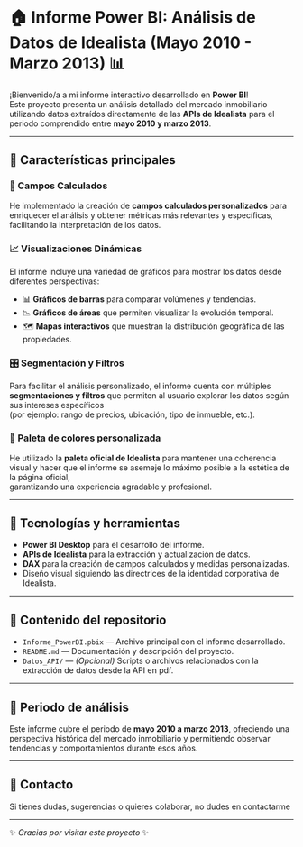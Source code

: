 # 🏠 Informe Power BI: Análisis de Datos de Idealista (Mayo 2010 - Marzo 2013) 📊

¡Bienvenido/a a mi informe interactivo desarrollado en **Power BI**!  
Este proyecto presenta un análisis detallado del mercado inmobiliario utilizando datos extraídos directamente de las **APIs de Idealista** para el periodo comprendido entre **mayo 2010 y marzo 2013**.

---

## 🚀 Características principales

### 🧮 Campos Calculados
He implementado la creación de **campos calculados personalizados** para enriquecer el análisis y obtener métricas más relevantes y específicas, facilitando la interpretación de los datos.

### 📈 Visualizaciones Dinámicas
El informe incluye una variedad de gráficos para mostrar los datos desde diferentes perspectivas:
- 📊 **Gráficos de barras** para comparar volúmenes y tendencias.
- 📉 **Gráficos de áreas** que permiten visualizar la evolución temporal.
- 🗺️ **Mapas interactivos** que muestran la distribución geográfica de las propiedades.

### 🎛️ Segmentación y Filtros
Para facilitar el análisis personalizado, el informe cuenta con múltiples **segmentaciones y filtros** que permiten al usuario explorar los datos según sus intereses específicos  
(por ejemplo: rango de precios, ubicación, tipo de inmueble, etc.).

### 🎨 Paleta de colores personalizada
He utilizado la **paleta oficial de Idealista** para mantener una coherencia visual y hacer que el informe se asemeje lo máximo posible a la estética de la página oficial,  
garantizando una experiencia agradable y profesional.

---

## 🔧 Tecnologías y herramientas

- **Power BI Desktop** para el desarrollo del informe.
- **APIs de Idealista** para la extracción y actualización de datos.
- **DAX** para la creación de campos calculados y medidas personalizadas.
- Diseño visual siguiendo las directrices de la identidad corporativa de Idealista.

---

## 📂 Contenido del repositorio

- `Informe_PowerBI.pbix` — Archivo principal con el informe desarrollado.
- `README.md` — Documentación y descripción del proyecto.
- `Datos_API/` — *(Opcional)* Scripts o archivos relacionados con la extracción de datos desde la API en pdf.

---

## 📅 Periodo de análisis

Este informe cubre el periodo de **mayo 2010 a marzo 2013**, ofreciendo una perspectiva histórica del mercado inmobiliario y permitiendo observar tendencias y comportamientos durante esos años.

---

## 🤝 Contacto

Si tienes dudas, sugerencias o quieres colaborar, no dudes en contactarme

---

✨ *Gracias por visitar este proyecto* ✨
